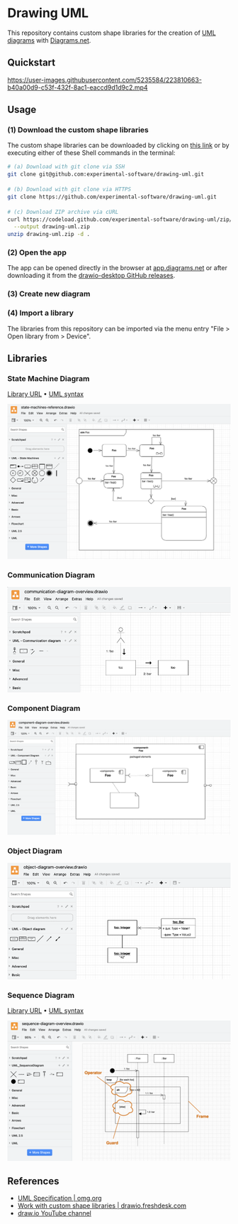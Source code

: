 # Drawing UML

This repository contains custom shape libraries for the creation of [UML diagrams](https://www.uml-diagrams.org) with [Diagrams.net](https://en.wikipedia.org/wiki/Diagrams.net).

## Quickstart

https://user-images.githubusercontent.com/5235584/223810663-b40a00d9-c53f-432f-8ac1-eaccd9d1d9c2.mp4

## Usage

### (1) Download the custom shape libraries

The custom shape libraries can be downloaded by clicking on [this link](https://github.com/experimental-software/drawing-uml/archive/refs/heads/main.zip) or by executing either of these Shell commands in the terminal:

```bash
# (a) Download with git clone via SSH
git clone git@github.com:experimental-software/drawing-uml.git

# (b) Download with git clone via HTTPS
git clone https://github.com/experimental-software/drawing-uml.git

# (c) Download ZIP archive via cURL
curl https://codeload.github.com/experimental-software/drawing-uml/zip/refs/heads/main \
  --output drawing-uml.zip
unzip drawing-uml.zip -d .
```

### (2) Open the app

The app can be opened directly in the browser at [app.diagrams.net](https://app.diagrams.net) or after downloading it from the [drawio-desktop GitHub releases](https://github.com/jgraph/drawio-desktop/releases/latest).

### (3) Create new diagram

### (4) Import a library

The libraries from this repository can be imported via the menu entry "File > Open library from > Device".

## Libraries

### State Machine Diagram

[Library URL][state-machine-diagram-library-url] • [UML syntax][state-machine-uml-syntax]

[state-machine-diagram-library-url]: https://raw.githubusercontent.com/experimental-software/drawing-uml/main/UML_StateMachineDiagram.xml
[state-machine-uml-syntax]: https://www.visual-paradigm.com/VPGallery/diagrams/State.html

![state machine diagram overview](./docs/state-machine-diagram-overview.png)

### Communication Diagram

![communication diagram overview](./docs/communication-diagram-overview.png)

### Component Diagram

![component diagram overview](./docs/component-diagram-overview.png)

### Object Diagram

![object diagram overview](./docs/object-diagram-overview.png)

### Sequence Diagram

[Library URL][sequence-diagram-raw-library-url] • [UML syntax][sequence-diagram-uml-syntax]

[sequence-diagram-raw-library-url]: https://raw.githubusercontent.com/experimental-software/drawing-uml/main/UML_SequenceDiagram.xml
[sequence-diagram-uml-syntax]: https://www.visual-paradigm.com/VPGallery/diagrams/Sequence.html

![Sequence diagram overview](./docs/sequence-diagram-overview.png)

## References

- [UML Specification | omg.org](https://www.omg.org/spec/UML/)
- [Work with custom shape libraries | drawio.freshdesk.com](https://drawio.freshdesk.com/support/solutions/articles/16000067790-work-with-custom-shape-libraries)
- [draw.io YouTube channel](https://www.youtube.com/@drawioapp)
